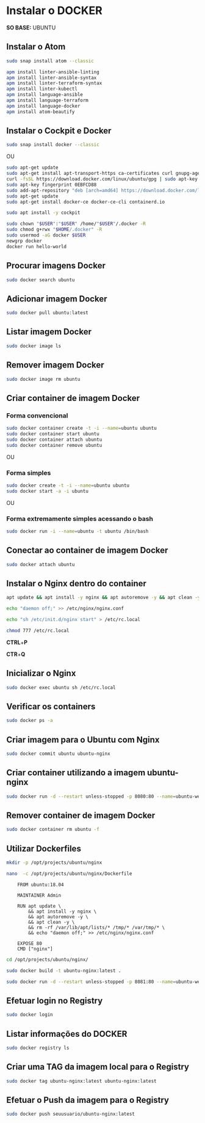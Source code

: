 # Instalar o DOCKER

**SO BASE:** UBUNTU

## Instalar o Atom

```bash
sudo snap install atom --classic
```

```bash
apm install linter-ansible-linting
apm install linter-ansible-syntax
apm install linter-terraform-syntax
apm install linter-kubectl
apm install language-ansible
apm install language-terraform
apm install language-docker
apm install atom-beautify
```

## Instalar o Cockpit e Docker

```bash
sudo snap install docker --classic
```

OU

```bash
sudo apt-get update
sudo apt-get install apt-transport-https ca-certificates curl gnupg-agent software-properties-common
curl -fsSL https://download.docker.com/linux/ubuntu/gpg | sudo apt-key add -
sudo apt-key fingerprint 0EBFCD88
sudo add-apt-repository "deb [arch=amd64] https://download.docker.com/linux/ubuntu $(lsb_release -cs) stable"
sudo apt-get update
sudo apt-get install docker-ce docker-ce-cli containerd.io
```

```bash
sudo apt install -y cockpit
```

```bash
sudo chown "$USER":"$USER" /home/"$USER"/.docker -R
sudo chmod g+rwx "$HOME/.docker" -R
sudo usermod -aG docker $USER
newgrp docker
docker run hello-world
```

## Procurar imagens Docker

```bash
sudo docker search ubuntu
```

## Adicionar imagem Docker

```bash
sudo docker pull ubuntu:latest
```

## Listar imagem Docker

```bash
sudo docker image ls
```

## Remover imagem Docker

```bash
sudo docker image rm ubuntu
```

## Criar container de imagem Docker

### Forma convencional

```bash
sudo docker container create -t -i --name=ubuntu ubuntu
sudo docker container start ubuntu
sudo docker container attach ubuntu
sudo docker container remove ubuntu
```

OU

### Forma simples

```bash
sudo docker create -t -i --name=ubuntu ubuntu
sudo docker start -a -i ubuntu
```

OU

### Forma extremamente simples acessando o bash

```bash
sudo docker run -i --name=ubuntu -t ubuntu /bin/bash
```

## Conectar ao container de imagem Docker

```bash
sudo docker attach ubuntu
```

## Instalar o Nginx dentro do container

```bash
apt update && apt install -y nginx && apt autoremove -y && apt clean -y
```

```bash
echo "daemon off;" >> /etc/nginx/nginx.conf
```

```bash
echo "sh /etc/init.d/nginx start" > /etc/rc.local
```

```bash
chmod 777 /etc/rc.local
```

**CTRL**+**P**

**CTR**+**Q**

## Inicializar o Nginx

```bash
sudo docker exec ubuntu sh /etc/rc.local
```

## Verificar os containers

```bash
sudo docker ps -a
```

## Criar imagem para o Ubuntu com Nginx

```bash
sudo docker commit ubuntu ubuntu-nginx
```

## Criar container utilizando a imagem ubuntu-nginx

```bash
sudo docker run -d --restart unless-stopped -p 8080:80 --name=ubuntu-web001 -t ubuntu-nginx
```

## Remover container de imagem Docker

```bash
sudo docker container rm ubuntu -f
```

## Utilizar Dockerfiles

```bash
mkdir -p /opt/projects/ubuntu/nginx
```

```bash
nano  -c /opt/projects/ubuntu/nginx/Dockerfile
```

```docker
    FROM ubuntu:18.04

    MAINTAINER Admin

    RUN apt update \
        && apt install -y nginx \
        && apt autoremove -y \
        && apt clean -y \
        && rm -rf /var/lib/apt/lists/* /tmp/* /var/tmp/* \
        && echo "daemon off;" >> /etc/nginx/nginx.conf

    EXPOSE 80
    CMD ["nginx"]
```

```bash
cd /opt/projects/ubuntu/nginx/
```

```bash
sudo docker build -t ubuntu-nginx:latest .
```

```bash
sudo docker run -d --restart unless-stopped -p 8081:80 --name=ubuntu-web001 -t ubuntu-nginx:latest
```

## Efetuar login no Registry

```bash
sudo docker login
```

## Listar informações do DOCKER

```bash
sudo docker registry ls
```

## Criar uma TAG da imagem local para o Registry

```bash
sudo docker tag ubuntu-nginx:latest ubuntu-nginx:latest
```

## Efetuar o Push da imagem para o Registry

```bash
sudo docker push seuusuario/ubuntu-nginx:latest
```
